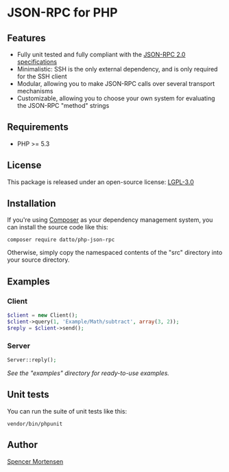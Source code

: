 # JSON-RPC for PHP

## Features

* Fully unit tested and fully compliant with the [JSON-RPC 2.0 specifications](http://www.jsonrpc.org/specification)
* Minimalistic: SSH is the only external dependency, and is only required for the SSH client
* Modular, allowing you to make JSON-RPC calls over several transport mechanisms
* Customizable, allowing you to choose your own system for evaluating the JSON-RPC "method" strings

## Requirements

* PHP >= 5.3

## License

This package is released under an open-source license: [LGPL-3.0](https://www.gnu.org/licenses/lgpl-3.0.html)

## Installation

If you're using [Composer](https://getcomposer.org/) as your dependency
management system, you can install the source code like this:
```
composer require datto/php-json-rpc
```

Otherwise, simply copy the namespaced contents of the "src" directory into your
source directory.

## Examples

### Client

```php
$client = new Client();
$client->query(1, 'Example/Math/subtract', array(3, 2));
$reply = $client->send();
```

### Server

```php
Server::reply();
```

*See the "examples" directory for ready-to-use examples.*

## Unit tests

You can run the suite of unit tests like this:
```
vendor/bin/phpunit
```

## Author

[Spencer Mortensen](http://spencermortensen.com/contact/)
